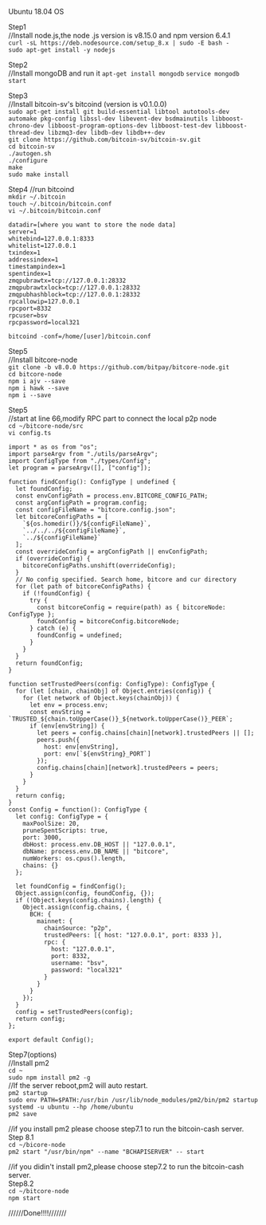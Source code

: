 Ubuntu 18.04 OS

Step1  
//Install node.js,the node .js version is v8.15.0 and  npm version 6.4.1  
```curl -sL https://deb.nodesource.com/setup_8.x | sudo -E bash -```  
```sudo apt-get install -y nodejs```  

Step2  
//Install mongoDB and run it
```apt-get install mongodb```
```service mongodb start```

Step3  
//Install bitcoin-sv's bitcoind (version is v0.1.0.0)   
```sudo apt-get install git build-essential libtool autotools-dev automake pkg-config libssl-dev libevent-dev bsdmainutils libboost-chrono-dev libboost-program-options-dev libboost-test-dev libboost-thread-dev libzmq3-dev libdb-dev libdb++-dev```  
```git clone https://github.com/bitcoin-sv/bitcoin-sv.git```  
```cd bitcoin-sv```  
```./autogen.sh```  
```./configure```  
```make```  
```sudo make install```  

Step4 
//run bitcoind   
```mkdir ~/.bitcoin```  
```touch ~/.bitcoin/bitcoin.conf```  
```vi ~/.bitcoin/bitcoin.conf```  
```  
datadir=[where you want to store the node data]
server=1
whitebind=127.0.0.1:8333
whitelist=127.0.0.1
txindex=1
addressindex=1
timestampindex=1
spentindex=1
zmqpubrawtx=tcp://127.0.0.1:28332
zmqpubrawtxlock=tcp://127.0.0.1:28332
zmqpubhashblock=tcp://127.0.0.1:28332
rpcallowip=127.0.0.1
rpcport=8332
rpcuser=bsv
rpcpassword=local321
```
```bitcoind -conf=/home/[user]/bitcoin.conf```  

Step5  
//Install bitcore-node  
```git clone -b v8.0.0 https://github.com/bitpay/bitcore-node.git```  
```cd bitcore-node```  
```npm i ajv --save```  
```npm i hawk --save```  
```npm i --save```  

Step5  
//start at line 66,modify RPC part to connect the local p2p node   
```cd ~/bitcore-node/src```  
```vi config.ts```  
```
import * as os from "os";
import parseArgv from "./utils/parseArgv";
import ConfigType from "./types/Config";
let program = parseArgv([], ["config"]);

function findConfig(): ConfigType | undefined {
  let foundConfig;
  const envConfigPath = process.env.BITCORE_CONFIG_PATH;
  const argConfigPath = program.config;
  const configFileName = "bitcore.config.json";
  let bitcoreConfigPaths = [
    `${os.homedir()}/${configFileName}`,
    `../../../${configFileName}`,
    `../${configFileName}`
  ];
  const overrideConfig = argConfigPath || envConfigPath;
  if (overrideConfig) {
    bitcoreConfigPaths.unshift(overrideConfig);
  }
  // No config specified. Search home, bitcore and cur directory
  for (let path of bitcoreConfigPaths) {
    if (!foundConfig) {
      try {
        const bitcoreConfig = require(path) as { bitcoreNode: ConfigType };
        foundConfig = bitcoreConfig.bitcoreNode;
      } catch (e) {
        foundConfig = undefined;
      }
    }
  }
  return foundConfig;
}

function setTrustedPeers(config: ConfigType): ConfigType {
  for (let [chain, chainObj] of Object.entries(config)) {
    for (let network of Object.keys(chainObj)) {
      let env = process.env;
      const envString = `TRUSTED_${chain.toUpperCase()}_${network.toUpperCase()}_PEER`;
      if (env[envString]) {
        let peers = config.chains[chain][network].trustedPeers || [];
        peers.push({
          host: env[envString],
          port: env[`${envString}_PORT`]
        });
        config.chains[chain][network].trustedPeers = peers;
      }
    }
  }
  return config;
}
const Config = function(): ConfigType {
  let config: ConfigType = {
    maxPoolSize: 20,
    pruneSpentScripts: true,
    port: 3000,
    dbHost: process.env.DB_HOST || "127.0.0.1",
    dbName: process.env.DB_NAME || "bitcore",
    numWorkers: os.cpus().length,
    chains: {}
  };

  let foundConfig = findConfig();
  Object.assign(config, foundConfig, {});
  if (!Object.keys(config.chains).length) {
    Object.assign(config.chains, {
      BCH: {
        mainnet: {
          chainSource: "p2p",
          trustedPeers: [{ host: "127.0.0.1", port: 8333 }],
          rpc: {
            host: "127.0.0.1",
            port: 8332,
            username: "bsv",
            password: "local321"
          }
        }
      }
    });
  }
  config = setTrustedPeers(config);
  return config;
};

export default Config();

```


Step7(options)  
//Install pm2  
```cd ~```  
```sudo npm install pm2 -g```  
//If the server reboot,pm2 will auto restart.  
```pm2 startup```  
```sudo env PATH=$PATH:/usr/bin /usr/lib/node_modules/pm2/bin/pm2 startup systemd -u ubuntu --hp /home/ubuntu```  
```pm2 save```  

//if you install pm2 please choose step7.1 to run the bitcoin-cash server.  
Step 8.1  
```cd ~/bicore-node```   
```pm2 start "/usr/bin/npm" --name "BCHAPISERVER" -- start```  

//if you didin't install pm2,please choose step7.2 to run the bitcoin-cash server.   
Step8.2  
```cd ~/bitcore-node```  
```npm start```

//////Done!!!!///////

